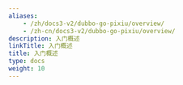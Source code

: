 ```yaml
---
aliases:
    - /zh/docs3-v2/dubbo-go-pixiu/overview/
    - /zh-cn/docs3-v2/dubbo-go-pixiu/overview/
description: 入门概述
linkTitle: 入门概述
title: 入门概述
type: docs
weight: 10
---
```

